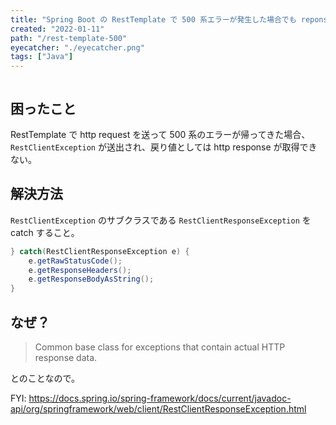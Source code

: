 ```yaml
---
title: "Spring Boot の RestTemplate で 500 系エラーが発生した場合でも reponse header / body の中身を取得する"
created: "2022-01-11"
path: "/rest-template-500"
eyecatcher: "./eyecatcher.png"
tags: ["Java"]
---
```


```toc
```

## 困ったこと

RestTemplate で http request を送って 500 系のエラーが帰ってきた場合、`RestClientException` が送出され、戻り値としては http response が取得できない。

## 解決方法

`RestClientException` のサブクラスである `RestClientResponseException` を catch すること。

```java
} catch(RestClientResponseException e) {
    e.getRawStatusCode();
    e.getResponseHeaders();
    e.getResponseBodyAsString();
}
```

## なぜ？

> Common base class for exceptions that contain actual HTTP response data.

とのことなので。  

FYI: https://docs.spring.io/spring-framework/docs/current/javadoc-api/org/springframework/web/client/RestClientResponseException.html